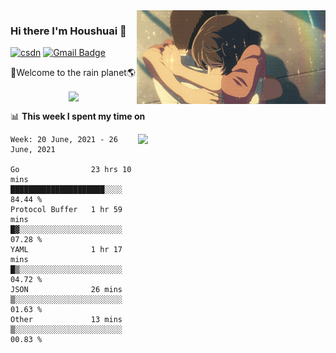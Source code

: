<img  align='right' height="150" src="https://github.com/LikeRainDay/LikeRainDay/blob/master/pic/img_rain_1.gif?raw=true">



### Hi there I'm Houshuai :lemon:

[![csdn](https://img.shields.io/badge/-csdn-c14438?style=flat-square&logo=c&logoColor=white)](https://blog.csdn.net/qq_15807167)
[![Gmail Badge](https://img.shields.io/badge/-gmail-c14438?style=flat-square&logo=Gmail&logoColor=white&link=mailto:houshuai0816@gmail.com)](mailto:houshuai0816@gmail.com)

🚀Welcome to the rain planet🌎

<center>
<img align='center'  src="https://source.unsplash.com/random/1200x600">
</center>

📊 **This week I spent my time on**

<img align='right'   width="300" src="https://github-readme-stats.vercel.app/api?username=LikeRainDay&show_icons=true&title_color=fff&icon_color=79ff97&text_color=9f9f9f&bg_color=151515">

<!--START_SECTION:waka-->
```text
Week: 20 June, 2021 - 26 June, 2021

Go                23 hrs 10 mins  █████████████████████░░░░   84.44 % 
Protocol Buffer   1 hr 59 mins    █▓░░░░░░░░░░░░░░░░░░░░░░░   07.28 % 
YAML              1 hr 17 mins    █▒░░░░░░░░░░░░░░░░░░░░░░░   04.72 % 
JSON              26 mins         ▒░░░░░░░░░░░░░░░░░░░░░░░░   01.63 % 
Other             13 mins         ▒░░░░░░░░░░░░░░░░░░░░░░░░   00.83 % 
```
<!--END_SECTION:waka-->
